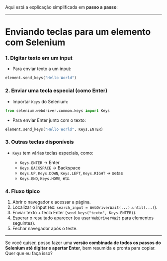 Aqui está a explicação simplificada em **passo a passo**:

---

# Enviando teclas para um elemento com Selenium

### 1. Digitar texto em um input

* Para enviar texto a um input:

```python
element.send_keys("Hello World")
```

### 2. Enviar uma tecla especial (como Enter)

* Importar `Keys` do Selenium:

```python
from selenium.webdriver.common.keys import Keys
```

* Para enviar Enter junto com o texto:

```python
element.send_keys("Hello World", Keys.ENTER)
```

### 3. Outras teclas disponíveis

* `Keys` tem várias teclas especiais, como:

  * `Keys.ENTER` → Enter
  * `Keys.BACKSPACE` → Backspace
  * `Keys.UP`, `Keys.DOWN`, `Keys.LEFT`, `Keys.RIGHT` → setas
  * `Keys.END`, `Keys.HOME`, etc.

### 4. Fluxo típico

1. Abrir o navegador e acessar a página.
2. Localizar o input (ex: `search_input = WebDriverWait(...).until(...)`).
3. Enviar texto + tecla Enter (`send_keys("texto", Keys.ENTER)`).
4. Esperar o resultado aparecer (ou usar `WebDriverWait` para elementos seguintes).
5. Fechar navegador após o teste.

---

Se você quiser, posso fazer uma **versão combinada de todos os passos do Selenium até digitar e apertar Enter**, bem resumida e pronta para copiar. Quer que eu faça isso?
